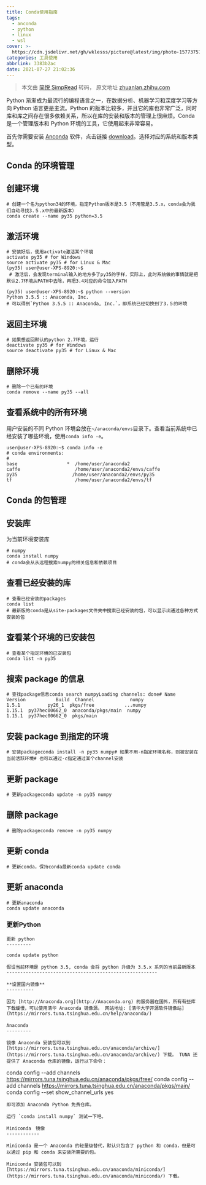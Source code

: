```yaml
---
title: Conda使用指南
tags:
  - anconda
  - python
  - linux
  - wsl
cover: >-
  https://cdn.jsdelivr.net/gh/wklesss/picture@latest/img/photo-1577375729152-4c8b5fcda381
categories: 工具使用
abbrlink: 3383b2ac
date: 2021-07-27 21:02:36
---
```


> 本文由 [简悦 SimpRead](http://ksria.com/simpread/) 转码， 原文地址 [zhuanlan.zhihu.com](https://zhuanlan.zhihu.com/p/44398592)

Python 渐渐成为最流行的编程语言之一，在数据分析、机器学习和深度学习等方向 Python 语言更是主流。Python 的版本比较多，并且它的库也非常广泛，同时库和库之间存在很多依赖关系，所以在库的安装和版本的管理上很麻烦。Conda 是一个管理版本和 Python 环境的工具，它使用起来非常容易。

首先你需要安装 [Anconda](https://www.anaconda.com/) 软件，点击链接 [download](https://www.anaconda.com/download/)。选择对应的系统和版本类型。

**Conda 的环境管理**
---------------

创建环境
----

```
# 创建一个名为python34的环境，指定Python版本是3.5（不用管是3.5.x，conda会为我们自动寻找3.５.x中的最新版本）
conda create --name py35 python=3.5

```

激活环境
----

```
# 安装好后，使用activate激活某个环境
activate py35 # for Windows
source activate py35 # for Linux & Mac
(py35) user@user-XPS-8920:~$
 # 激活后，会发现terminal输入的地方多了py35的字样，实际上，此时系统做的事情就是把默认2.7环境从PATH中去除，再把3.4对应的命令加入PATH

(py35) user@user-XPS-8920:~$ python --version
Python 3.5.5 :: Anaconda, Inc.
# 可以得到`Python 3.5.5 :: Anaconda, Inc.`，即系统已经切换到了3.５的环境

```

返回主环境
-----

```
# 如果想返回默认的python 2.7环境，运行
deactivate py35 # for Windows
source deactivate py35 # for Linux & Mac

```

删除环境
----

```
# 删除一个已有的环境
conda remove --name py35 --all

```

查看系统中的所有环境
----------

用户安装的不同 Python 环境会放在`~/anaconda/envs`目录下。查看当前系统中已经安装了哪些环境，使用`conda info -e`。

```
user@user-XPS-8920:~$ conda info -e
# conda environments:
#
base                  *  /home/user/anaconda2
caffe                    /home/user/anaconda2/envs/caffe
py35                    /home/user/anaconda2/envs/py35
tf                       /home/user/anaconda2/envs/tf

```

**Conda 的包管理**
--------------

安装库
---

为当前环境安装库

```
# numpy
conda install numpy
# conda会从从远程搜索numpy的相关信息和依赖项目

```

查看已经安装的库
--------

```
# 查看已经安装的packages
conda list
# 最新版的conda是从site-packages文件夹中搜索已经安装的包，可以显示出通过各种方式安装的包

```

查看某个环境的已安装包
-----------

```
# 查看某个指定环境的已安装包
conda list -n py35

```

搜索 package 的信息
--------------

```
# 查找package信息conda search numpyLoading channels: done# Name                  Version           Build  Channel             numpy                     1.5.1          py26_1  pkgs/free           ...numpy                    1.15.1  py37hec00662_0  anaconda/pkgs/main  numpy                    1.15.1  py37hec00662_0  pkgs/main
```

安装 package 到指定的环境
-----------------

```
# 安装packageconda install -n py35 numpy# 如果不用-n指定环境名称，则被安装在当前活跃环境# 也可以通过-c指定通过某个channel安装
```

更新 package
----------

```
# 更新packageconda update -n py35 numpy
```

删除 package
----------

```
# 删除packageconda remove -n py35 numpy
```

更新 conda
--------

```
# 更新conda，保持conda最新conda update conda
```

更新 anaconda
-----------

```
# 更新anaconda
conda update anaconda
```

### 更新Python

```
更新 python
---------

conda update python

假设当前环境是 python 3.5, conda 会将 python 升级为 3.5.x 系列的当前最新版本
-------------------------------------------------------

**设置国内镜像**
----------

因为 [http://Anaconda.org](http://Anaconda.org) 的服务器在国外，所有有些库下载缓慢，可以使用清华 Anaconda 镜像源。 网站地址: [清华大学开源软件镜像站](https://mirrors.tuna.tsinghua.edu.cn/help/anaconda/)

Anaconda　
---------

镜像 Anaconda 安装包可以到 [https://mirrors.tuna.tsinghua.edu.cn/anaconda/archive/](https://mirrors.tuna.tsinghua.edu.cn/anaconda/archive/) 下载。 TUNA 还提供了 Anaconda 仓库的镜像，运行以下命令：

```

conda config --add channels https://mirrors.tuna.tsinghua.edu.cn/anaconda/pkgs/free/ 
conda config --add channels https://mirrors.tuna.tsinghua.edu.cn/anaconda/pkgs/main/ 
conda config --set show_channel_urls yes

```
即可添加 Anaconda Python 免费仓库。

运行 `conda install numpy` 测试一下吧。

Miniconda　镜像
------------

Miniconda 是一个 Anaconda 的轻量级替代，默认只包含了 python 和 conda，但是可以通过 pip 和 conda 来安装所需要的包。

Miniconda 安装包可以到 [https://mirrors.tuna.tsinghua.edu.cn/anaconda/miniconda/](https://mirrors.tuna.tsinghua.edu.cn/anaconda/miniconda/) 下载。
```

